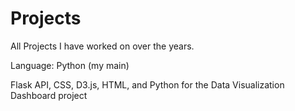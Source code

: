 # Projects
All Projects I have worked on over the years.

Language: Python (my main)


Flask API, CSS, D3.js, HTML, and Python for the Data Visualization Dashboard project
